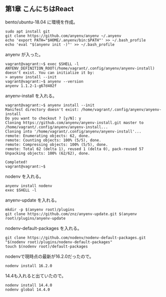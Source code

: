 ## 第1章 こんにちはReact

bento/ubuntu-18.04 に環境を作成。

```console
sudo apt install git
git clone https://github.com/anyenv/anyenv ~/.anyenv
echo 'export PATH="$HOME/.anyenv/bin:$PATH"' >> ~/.bash_profile
echo 'eval "$(anyenv init -)"' >> ~/.bash_profile
```

anyenv が入った。

```
vagrant@vagrant:~$ exec $SHELL -l
ANYENV_DEFINITION_ROOT(/home/vagrant/.config/anyenv/anyenv-install) doesn't exist. You can initialize it by:
> anyenv install --init
vagrant@vagrant:~$ anyenv --version
anyenv 1.1.2-1-g67d402f
```

anyenv-install を入れる。

```
vagrant@vagrant:~$ anyenv install --init
Manifest directory doesn't exist: /home/vagrant/.config/anyenv/anyenv-install
Do you want to checkout ? [y/N]: y
Cloning https://github.com/anyenv/anyenv-install.git master to /home/vagrant/.config/anyenv/anyenv-install...
Cloning into '/home/vagrant/.config/anyenv/anyenv-install'...
remote: Enumerating objects: 62, done.
remote: Counting objects: 100% (5/5), done.
remote: Compressing objects: 100% (5/5), done.
remote: Total 62 (delta 1), reused 1 (delta 0), pack-reused 57
Unpacking objects: 100% (62/62), done.

Completed!
vagrant@vagrant:~$
```

nodenv を入れる。

```
anyenv install nodenv
exec $SHELL -l
```

anyenv-update を入れる。

```
mkdir -p $(anyenv root)/plugins
git clone https://github.com/znz/anyenv-update.git $(anyenv root)/plugins/anyenv-update
```

nodenv-default-packages を入れる。

```
git clone https://github.com/nodenv/nodenv-default-packages.git "$(nodenv root)/plugins/nodenv-default-packages"
touch $(nodenv root)/default-packages
```

nodenvで現時点の最新が16.2.0だったので。

```
nodenv install 16.2.0
```

14.4も入れると出ていたので。

```
nodenv install 14.4.0
nodenv global 14.4.0
```
